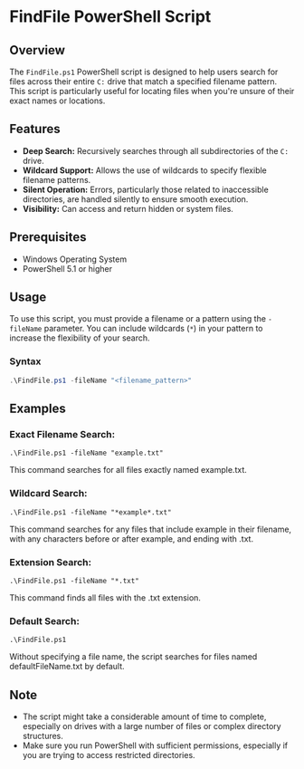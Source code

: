 # FindFile PowerShell Script

## Overview
The `FindFile.ps1` PowerShell script is designed to help users search for files across their entire `C:` drive that match a specified filename pattern. This script is particularly useful for locating files when you're unsure of their exact names or locations.

## Features
- **Deep Search:** Recursively searches through all subdirectories of the `C:` drive.
- **Wildcard Support:** Allows the use of wildcards to specify flexible filename patterns.
- **Silent Operation:** Errors, particularly those related to inaccessible directories, are handled silently to ensure smooth execution.
- **Visibility:** Can access and return hidden or system files.

## Prerequisites
- Windows Operating System
- PowerShell 5.1 or higher

## Usage
To use this script, you must provide a filename or a pattern using the `-fileName` parameter. You can include wildcards (`*`) in your pattern to increase the flexibility of your search.

### Syntax
```powershell
.\FindFile.ps1 -fileName "<filename_pattern>"
```

## Examples
### Exact Filename Search:
```
.\FindFile.ps1 -fileName "example.txt"
```
This command searches for all files exactly named example.txt.

### Wildcard Search:
```
.\FindFile.ps1 -fileName "*example*.txt"
```
This command searches for any files that include example in their filename, with any characters before or after example, and ending with .txt.

### Extension Search:
```
.\FindFile.ps1 -fileName "*.txt"
```
This command finds all files with the .txt extension.

### Default Search:
```
.\FindFile.ps1
```
Without specifying a file name, the script searches for files named defaultFileName.txt by default.

## Note
- The script might take a considerable amount of time to complete, especially on drives with a large number of files or complex directory structures.
- Make sure you run PowerShell with sufficient permissions, especially if you are trying to access restricted directories.